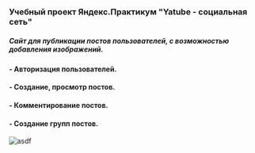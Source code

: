 ### Учебный проект Яндекс.Практикум "Yatube - социальная сеть"
##### Сайт для публикации постов пользователей, с возможностью добавления изображений.
#### - Авторизация пользователей.
#### - Создание, просмотр постов.
#### - Комментирование постов.
#### - Создание групп постов.
![asdf](https://disk.yandex.ru/i/WdBsLqEm71O5Vg)
